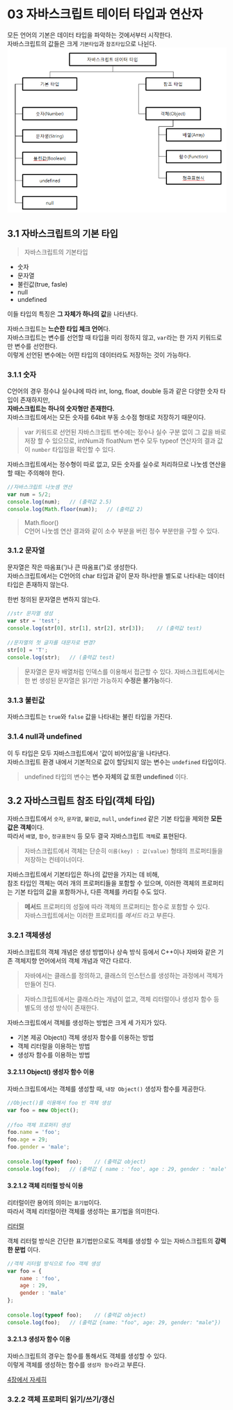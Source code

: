 # 03 자바스크립트 테이터 타입과 연산자
모든 언어의 기본은 데이터 타입을 파악하는 것에서부터 시작한다.  
자바스크립트의 값들은 크게 `기본타입`과 `참조타입`으로 나뉜다.
![자바스크립트 데이터 타입 image](./images/img_dataType.png "자바스크립트 데이터 타입")

## 3.1 자바스크립트의 기본 타입
>자바스크립트의 기본타입
- 숫자
- 문자열
- 불린값(true, fasle)
- null
- undefined  

이들 타입의 특징은 **그 자체가 하나의 값**을 나타낸다.  

자바스크립트는 **느슨한 타입 체크 언어**다.  
자바스크립트는 변수를 선언할 때 타입을 미리 정하지 않고, `var`라는 한 가지 키워드로만 변수를 선언한다.  
이렇게 선언된 변수에는 어떤 타입의 데이터라도 저장하는 것이 가능하다.  

### 3.1.1 숫자

C언어의 경우 정수냐 실수냐에 따라 int, long, float, double 등과 같은 다양한 숫자 타입이 존재하지만,  
**자바스크립트는 하나의 숫자형만 존재한다.**  
자바스크립트에서는 모든 숫자를 64bit 부동 소수점 형태로 저장하기 때문이다.
>var 키워드로 선언된 자바스크립트 변수에는 정수나 실수 구분 없이 그 값을 바로 저장 할 수 있으므로, intNum과 floatNum 변수 모두 typeof 연산자의 결과 값이 `number` 타입임을 확인할 수 있다.  

자바스크립트에서는 정수형이 따로 없고, 모든 숫자를 실수로 처리하므로 나눗셈 연산을 할 때는 주의해야 한다.  
```js
//자바스크립트 나눗셈 연산
var num = 5/2;
console.log(num);   // (출력값 2.5)
console.log(Math.floor(num));   // (출력값 2)
```
>Math.floor()  
C언어 나눗셈 연산 결과와 같이 소수 부분을 버린 정수 부분만을 구할 수 있다.

### 3.1.2 문자열
문자열은 작은 따옴표(')나 큰 따옴표(")로 생성한다.  
자바스크립트에서는 C언어의 char 타입과 같이 문자 하나만을 별도로 나타내는 데이터 타입은 존재하지 않는다.  

한번 정의된 문자열은 변하지 않는다.
```js
//str 문자열 생성
var str = 'test';
console.log(str[0], str[1], str[2], str[3]);    // (출력값 test)

//문자열의 첫 글자를 대문자로 변경?
str[0] = 'T';
console.log(str);   // (출력값 test)
```
>문자열은 문자 배열처럼 인덱스를 이용해서 접근할 수 있다.
자바스크립트에서는 한 번 생성된 문자열은 읽기만 가능하지 <strong>수정은 불가능</strong>하다.  

### 3.1.3 불린값
자바스크립트는 `true`와 `false` 값을 나타내는 불린 타입을 가진다.

### 3.1.4 null과 undefined
이 두 타입은 모두 자바스크립트에서 '값이 비어있음'을 나타낸다.  
자바스크립트 환경 내에서 기본적으로 값이 할당되지 않는 변수는 `undefined` 타입이다.  
> undefined 타입의 변수는 **변수 자체의 값 또한 undefined** 이다.

## 3.2 자바스크립트 참조 타입(객체 타입)
자바스크립트에서 `숫자`, `문자열`, `불린값`, `null`, `undefined` 같은 기본 타입을 제외한 <strong>모든 값은 객체</strong>이다.  
따라서 `배열`, `함수`, `정규표현식` 등 모두 결국 자바스크립트 `객체`로 표현된다.  
>자바스크립트에서 객체는 단순히 `이름(key) : 값(value)` 형태의 프로퍼티들을 저장하는 컨테이너이다.  

자바스크립트에서 기본타입은 하나의 값만을 가지는 데 비해,  
참조 타입인 객체는 여러 개의 프로퍼티들을 포함할 수 있으며, 이러한 객체의 프로퍼티는 기본 타입의 값을 포함하거나, 다른 객체를 카리킬 수도 있다.  

>**메서드**
프로퍼티의 성질에 따라 객체의 프로퍼티는 함수로 포함할 수 있다.  
자바스크립트에서는 이러한 프로퍼티를 _메서드_ 라고 부른다.  

### 3.2.1 객체생성
자바스크립트의 객체 개념은 생성 방법이나 상속 방식 등에서 C++이나 자바와 같은 기존 객체지향 언어에서의 객체 개념과 약간 다르다.

>자바에서는 클래스를 정의하고, 클래스의 인스턴스를 생성하는 과정에서 객체가 만들어 진다.  

>자바스크립트에서는 클래스라는 개념이 없고, 객체 리터럴이나 생성자 함수 등 별도의 생성 방식이 존재한다.  

자바스크립트에서 객체를 생성하는 방법은 크게 세 가지가 있다.
- 기본 제공 Object() 객체 생성자 함수를 이용하는 방법
- 객체 리터럴을 이용하는 방법
- 생성자 함수를 이용하는 방법

#### 3.2.1.1 Object() 생성자 함수 이용
자바스크립트에서는 객체를 생성할 때, `내장 Object()` 생성자 함수를 제공한다.  
```js
//Object()를 이용해서 foo 빈 객체 생성
var foo = new Object();

//foo 객체 프로퍼티 생성
foo.name = 'foo';
foo.age = 29;
foo.gender = 'male';

console.log(typeof foo);    // (출력값 object)
console.log(foo);   // (출력값 { name : 'foo', age : 29, gender : 'male' })
```

#### 3.2.1.2 객체 리터럴 방식 이용
리터럴이란 용어의 의미는 `표기법`이다.  
따라서 객체 리터럴이란 객체를 생성하는 표기법을 의미한다.  

[리터럴](./literal.md)  

객체 리터럴 방식은 간단한 표기법만으로도 객체를 생성할 수 있는 자바스크립트의 **강력한 문법** 이다.  

```js
//객체 리터럴 방식으로 foo 객체 생성
var foo = {
    name : 'foo',
    age : 29,
    gender : 'male'
};

console.log(typeof foo);    // (출력값 object)
console.log(foo);   // (출력값 {name: "foo", age: 29, gender: "male"})
```

#### 3.2.1.3 생성자 함수 이용
자바스크립트의 경우는 함수를 통해서도 객체를 생성할 수 있다.  
이렇게 객체를 생성하는 함수를 `생성자 함수`라고 부른다.  

[4장에서 자세히](./chpater04.md)

### 3.2.2 객체 프로퍼티 읽기/쓰기/갱신

